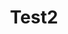 ---
title: "Test2"

address: "az eza "
postalCode: "7500"
city: "Paris"
label: "Hotel de Ville Paris 7ème"

when: 2019-10-20T14:56:22+02:00
Description : "ezfdezfez fezf ez fez fze f ezf ezfazefezfzeczekjhfiuezhfezjhfezjfhezjfhezfjhezjfhezfjezhfjezhfjezhfzjehfjezhfzje hfjezhfzjefhezjhfezjhfezkjfhezjfezkjfhezmfahefzmfhzefjhezflhezfehfezvezbv ezez bvez c ez z d ad za fza fzaf zafazezfezfyezgfeziufeziugfyezfezvfeztfezj vcuezvhjezvezvehvyuvbezovyeezoyvezlohvezyufezyfeezuifgezyihez eygfez fezyrtezytezfdezurd ogezufpezgfezhufvezl zebze uez zmpezgzezpfyu"
photos: "../../the-test-fun-for-friends-screenshot.jpg.png"
draft: "false"
important: "true"
association: "U Sigma"
---